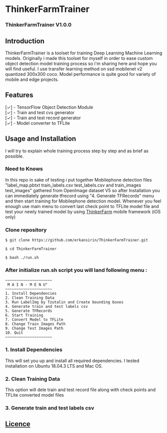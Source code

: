 # ThinkerFarmTrainer


### ThinkerFarmTrainer V1.0.0

## Introduction  

ThinkerFarmTrainer is a toolset for training Deep Learning Machine Learning models. Originally i made this toolset for myself in order to ease custom object detection model training process so i'm sharing here and hope you will find useful. I use transfer learning method on ssd mobilenet v2 quantized 300x300 coco. Model performance is quite good for variety of mobile and edge projects.

## Features    

[✓] - TensorFlow Object Detection Module  
[✓] - Train and test cvs generator  
[✓] - Train and test record generator  
[✓] - Model converter to TFLite  


## Usage and Installation  
I will try to explain whole training process step by step and as brief as possible.

### Need to Knows  
In this repo in sake of testing i put together Mobilephone detection files "label_map.pbtxt train_labels.csv test_labels.csv and train_images test_images" gathered from OpenImage dataset V5 so after Installation you can immediately generate tfrecord using "4. Generate TFRecords" menu and then start training for Mobilephone detection model. Whenever you feel enough use main menu to convert last check point to TFLite model file and test your newly trained model by using [ThinkerFarm](https://github.com/erkansirin/ThinkerFarm) mobile framework (iOS only)  

### Clone repository  
```
$ git clone https://github.com/erkansirin/ThinkerFarmTrainer.git  

$ cd ThinkerFarmTrainer  

$ bash ./run.sh  
```
### After initialize run.sh script you will land following menu :  
```
~~~~~~~~~~~~~~~~~~~~~
 M A I N - M E N U"
~~~~~~~~~~~~~~~~~~~~~
1. Install Dependencies
2. Clean Training Data
3. Run LabelImg by Tzutalin and Create bounding boxes
4. Generate train and test labels csv
5. Generate TFRecords
6. Start Training
7. Convert Model to TFLite
8. Change Train Images Path
9. Change Test Images Path
10. Quit
~~~~~~~~~~~~~~~~~~~~~
```
### 1. Install Dependencies  
This will set you up and install all required dependencies. I tested installation on Ubuntu 18.04.3 LTS and Mac OS.  

### 2. Clean Training Data  
This option will dele train and test record file along with check points and TFLite converted model files  

### 3. Generate train and test labels csv  


## [Licence](https://github.com/erkansirin/ThinkerFarmTrainer/blob/master/LICENSE)  
